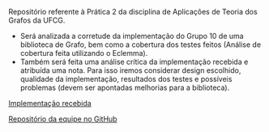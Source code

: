 Repositório referente à Prática 2 da disciplina de Aplicações de Teoria dos Grafos da UFCG.

- Será analizada a corretude da implementação do Grupo 10 de uma biblioteca de Grafo, bem como
a cobertura dos testes feitos (Análise de cobertura feita utilizando o Eclemma).
- Também será feita uma análise crítica da implementação recebida e atribuída uma nota. Para
isso iremos considerar design escolhido, qualidade da implementação, resultados dos testes e 
possíveis problemas (devem ser apontadas melhorias para a biblioteca).

[Implementação recebida](https://www.dropbox.com/sh/ehic3l9w1uzzaq3/AAD9B8n_5VMIbhoiQdRO2kYaa?dl=0)

[Repositório da equipe no GitHub](https://github.com/anarcoqzn/biblioteca-grafos-atg)

